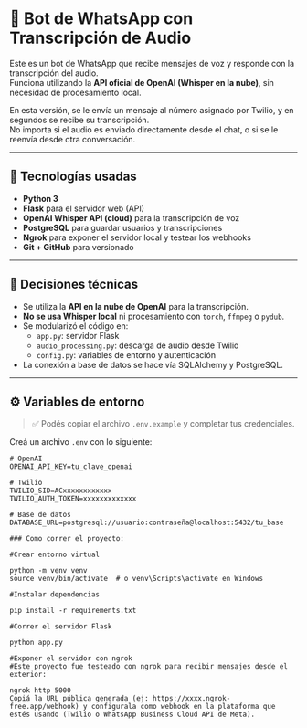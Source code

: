 # 🤖 Bot de WhatsApp con Transcripción de Audio

Este es un bot de WhatsApp que recibe mensajes de voz y responde con la transcripción del audio.  
Funciona utilizando la **API oficial de OpenAI (Whisper en la nube)**, sin necesidad de procesamiento local.

En esta versión, se le envía un mensaje al número asignado por Twilio, y en segundos se recibe su transcripción.  
No importa si el audio es enviado directamente desde el chat, o si se le reenvía desde otra conversación.

---

## 🚀 Tecnologías usadas

- **Python 3**
- **Flask** para el servidor web (API)
- **OpenAI Whisper API (cloud)** para la transcripción de voz
- **PostgreSQL** para guardar usuarios y transcripciones
- **Ngrok** para exponer el servidor local y testear los webhooks
- **Git + GitHub** para versionado

---

## 🧠 Decisiones técnicas

- Se utiliza la **API en la nube de OpenAI** para la transcripción.
- **No se usa Whisper local** ni procesamiento con `torch`, `ffmpeg` o `pydub`.
- Se modularizó el código en:
  - `app.py`: servidor Flask
  - `audio_processing.py`: descarga de audio desde Twilio
  - `config.py`: variables de entorno y autenticación
- La conexión a base de datos se hace vía SQLAlchemy y PostgreSQL.

---

## ⚙️ Variables de entorno

> ✅ Podés copiar el archivo `.env.example` y completar tus credenciales.

Creá un archivo `.env` con lo siguiente:

```env
# OpenAI
OPENAI_API_KEY=tu_clave_openai

# Twilio
TWILIO_SID=ACxxxxxxxxxxxx
TWILIO_AUTH_TOKEN=xxxxxxxxxxxxx

# Base de datos
DATABASE_URL=postgresql://usuario:contraseña@localhost:5432/tu_base

### Como correr el proyecto:

#Crear entorno virtual

python -m venv venv
source venv/bin/activate  # o venv\Scripts\activate en Windows

#Instalar dependencias

pip install -r requirements.txt

#Correr el servidor Flask

python app.py

#Exponer el servidor con ngrok
#Este proyecto fue testeado con ngrok para recibir mensajes desde el exterior:

ngrok http 5000
Copiá la URL pública generada (ej: https://xxxx.ngrok-free.app/webhook) y configurala como webhook en la plataforma que estés usando (Twilio o WhatsApp Business Cloud API de Meta).
